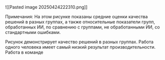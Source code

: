 ![[Pasted image 20250424222310.png]]

Примечания: На этом рисунке показаны средние оценки качества решений в разных группах, а также относительные показатели групп, обработанных ИИ, по сравнению с группами, не обработанными ИИ, со стандартными ошибками.

Рисунок демонстрирует качество решений в разных группах.
Работа одного человека имеет самый низкий результат производительности. 
Работа в команде 
